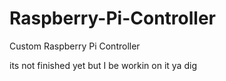 # Raspberry-Pi-Controller
Custom Raspberry Pi Controller

its not finished yet but I be workin on it ya dig
